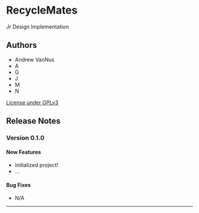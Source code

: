 # RecycleMates

Jr Design Implementation

## Authors

* Andrew VanNus
* A
* G
* J
* M
* N

[License under GPLv3](LICENSE)

## Release Notes

### Version 0.1.0

#### New Features

* Initialized project!
* ...

#### Bug Fixes

* N/A

---
